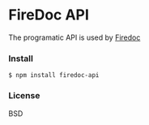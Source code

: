 # FireDoc API

The programatic API is used by [Firedoc](https://github.com/fireball-x/firedoc)

### Install

```
$ npm install firedoc-api
```

### License

BSD